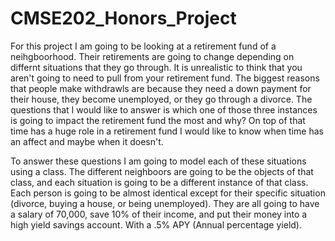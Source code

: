 # CMSE202_Honors_Project

For this project I am going to be looking at a retirement fund of a neihgboorhood. Their retirements are going to change depending on differnt
situations that they go through. It is unrealistic to think that you aren't going to need to pull from your retirement fund. The biggest reasons that people 
make withdrawls are because they need a down payment for their house, they become unemployed, or they go through a divorce. The questions that I would like 
to answer is which one of those three instances is going to impact the retirement fund the most and why? On top of that time has a huge role in a retirement fund 
I would like to know when time has an affect and maybe when it doesn't. 

To answer these questions I am going to model each of these situations using a class. The different neighboors are going to be the objects of that class, and 
each situation is going to be a different instance of that class. Each person is going to be almost identical except for their specific situation (divorce, buying a 
house, or being unemployed). They are all going to have a salary of 70,000, save 10% of their income, and put their money into a high yield savings account. With 
a .5% APY (Annual percentage yield). 
